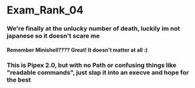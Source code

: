 # Exam_Rank_04

### We're finally at the unlucky number of death, luckily im not japanese so it doesn't scare me
#### Remember Minishell????   Great!    It doesn't matter at all :)
### This is Pipex 2.0, but with no Path or confusing things like "readable commands", just slap it into an execve and hope for the best
